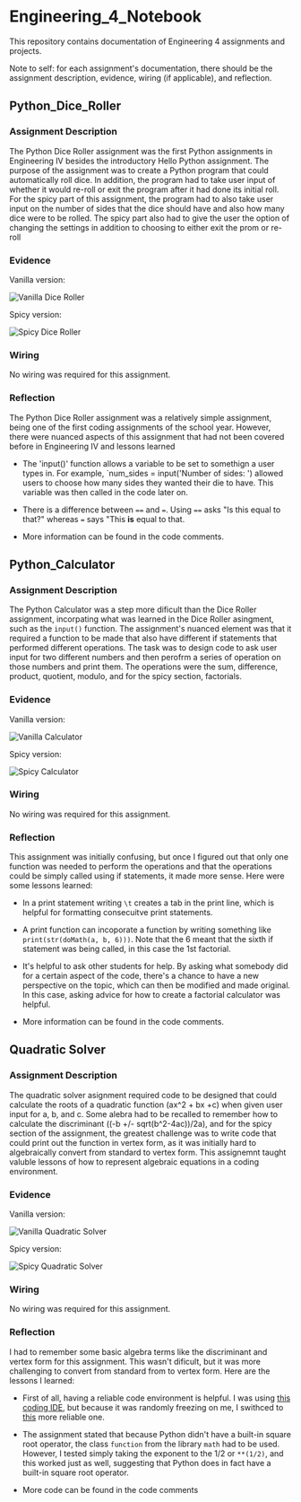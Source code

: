 # Engineering_4_Notebook
This repository contains documentation of Engineering 4 assignments and projects.

Note to self: for each assignment's documentation, there should be the assignment description, evidence, wiring (if applicable), and reflection.

## Python_Dice_Roller

### Assignment Description

The Python Dice Roller assignment was the first Python assignments in Engineering IV besides the introductory Hello Python assignment. The purpose of the assignment was to create a Python program that could automatically roll dice. In addition, the program had to take user input of whether it would re-roll or exit the program after it had done its initial roll. For the spicy part of this assignment, the program had to also take user input on the number of sides that the dice should have and also how many dice were to be rolled. The spicy part also had to give the user the option of changing the settings in addition to choosing to either exit the prom or re-roll

### Evidence 

Vanilla version:

![Vanilla Dice Roller](/Engineering_IV-Vanilla_Dice_Roller.png)

Spicy version:

![Spicy Dice Roller](/Engineering_IV-Spicy_Dice_Roller.png)

### Wiring

No wiring was required for this assignment. 

### Reflection

The Python Dice Roller assignment was a relatively simple assignment, being one of the first coding assignments of the school year. However, there were nuanced aspects of this assignment that had not been covered before in Engineering IV and lessons learned

* The 'input()' function allows a variable to be set to somethign a user types in. For example, `num_sides = input('Number of   sides: ') allowed users to choose how many sides they wanted their die to have. This variable was then called in the code later on.
  
* There is a difference between `==` and `=`. Using `==` asks "Is this equal to that?" whereas `=` says "This **is** equal to that.  

* More information can be found in the code  comments.


## Python_Calculator

### Assignment Description

The Python Calculator was a step more dificult than the Dice Roller assignment, incorpating what was learned in the Dice Roller asingment, such as the `input()` function. The assignment's nuanced element was that it required a function to be made that also have different if statements that performed different operations. The task was to design code to ask user input for two different numbers and then perofrm a series of operation on those numbers and print them. The operations were the sum, difference, product, quotient, modulo, and for the spicy section, factorials. 

### Evidence 

Vanilla version:

![Vanilla Calculator](/Engineering_IV-Vanilla_Calculator.png)

Spicy version:

![Spicy Calculator](/Engineering_IV-Spicy_Calculator.png)

### Wiring

No wiring was required for this assignment. 

### Reflection

This assignment was initially confusing, but once I figured out that only one function was needed to perform the operations and that the operations could be simply called using if statements, it made more sense. Here were some lessons learned:

* In a print statement writing `\t` creates a tab in the print line, which is helpful for formatting consecuitve print statements.

* A print function can incoporate a function by writing something like `print(str(doMath(a, b, 6)))`. Note that the 6 meant that the sixth if statement was being called, in this case the 1st factorial.

* It's helpful to ask other students for help. By asking what somebody did for a certain aspect of the code, there's a chance to have a new perspective on the topic, which can then be modified and made original. In this case, asking advice for how to create a factorial calculator was helpful.

* More information can be found in the code comments. 


## Quadratic Solver

### Assignment Description

The quadratic solver asignment required code to be designed that could calculate the roots of a quadratic function (ax^2 + bx +c) when given user input for a, b, and c. 
Some alebra had to be recalled to remember how to calculate the discriminant ((-b +/- sqrt(b^2-4ac))/2a), and for the spicy section of the assignment, the greatest challenge was to write code that could print out the function in vertex form, as it was initially hard to algebraically convert from standard to vertex form. This assignemnt taught valuble lessons of how to represent algebraic equations in a coding environment.

### Evidence 

Vanilla version:

![Vanilla Quadratic Solver](/Engineering_IV-Quadratic_Solver.png)

Spicy version:

![Spicy Quadratic Solver](/Engineering_IV-Quadratic_Solver_Spicy.png)

### Wiring

No wiring was required for this assignment. 

### Reflection

I had to remember some basic algebra terms like the discriminant and vertex form for this assignment. This wasn't dificult, but it was more challenging to convert from standard from to vertex form. Here are the lessons I learned:

* First of all, having a reliable code environment is helpful. I was using [this coding IDE](https://www.online-python.com/), but because it was randomly freezing on me, I swithced to [this](https://www.onlinegdb.com/online_python_compiler) more reliable one. 

* The assignment stated that because Python didn't have a built-in square root operator, the class `function` from the library `math` had to be used. However, I tested simply taking the exponent to the 1/2 or `**(1/2)`, and this worked just as well, suggesting that Python does in fact have a built-in square root operator.

* More code can be found in the code comments 
